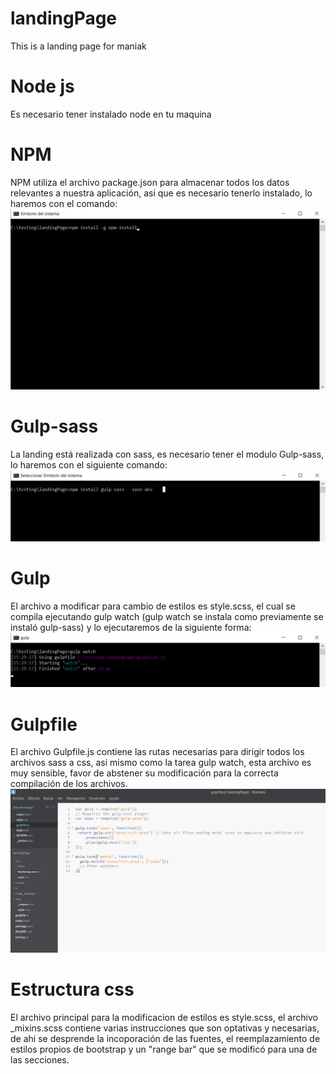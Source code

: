 # landingPage
This is a landing page for maniak 
# Node js
Es necesario tener instalado node en tu maquina
# NPM
NPM utiliza el archivo package.json para almacenar todos los datos relevantes a nuestra aplicación, asi que es necesario tenerlo instalado, lo haremos con el comando:
![npm install](/images/npm.jpg?raw=true "Npm Install")
# Gulp-sass
La landing está realizada con sass, es necesario tener el modulo Gulp-sass, lo haremos con el siguiente comando:
![gulp sass](/images/gulpSass.jpg?raw=true "Gulp-Sass")
# Gulp
El archivo a modificar para cambio de estilos es style.scss, el cual se compila ejecutando gulp watch (gulp watch se instala como previamente se instaló gulp-sass) y lo ejecutaremos de la siguiente forma:
![gulp watch](/images/watchimg.jpg?raw=true "Gulp Watch")
# Gulpfile
El archivo Gulpfile.js contiene las rutas necesarias para dirigir todos los archivos sass a css, asi mismo como la tarea gulp watch, esta archivo es muy sensible, favor de abstener su modificación para la correcta compilación de los archivos.
![gulpfile](/images/gulpfile.jpg?raw=true "Gulpfile")
# Estructura css
El archivo principal para la modificacion de estilos es style.scss, el archivo _mixins.scss contiene varias instrucciones que son optativas y necesarias, de ahi se desprende la incoporación de las fuentes, el reemplazamiento de estilos propios de bootstrap y un "range bar" que se modificó para una de las secciones.